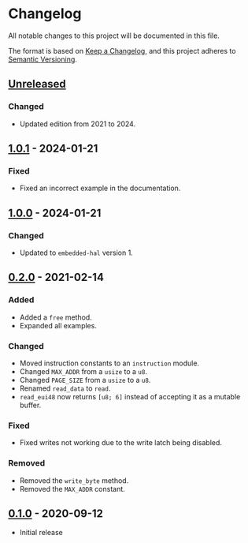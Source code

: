 # Changelog
All notable changes to this project will be documented in this file.

The format is based on [Keep a Changelog](https://keepachangelog.com/en/1.0.0/),
and this project adheres to [Semantic Versioning](https://semver.org/spec/v2.0.0.html).

## [Unreleased]
### Changed
- Updated edition from 2021 to 2024.

## [1.0.1] - 2024-01-21
### Fixed
- Fixed an incorrect example in the documentation.

## [1.0.0] - 2024-01-21
### Changed
- Updated to `embedded-hal` version 1.

## [0.2.0] - 2021-02-14
### Added
- Added a `free` method.
- Expanded all examples.

### Changed
- Moved instruction constants to an `instruction` module.
- Changed `MAX_ADDR` from a `usize` to a `u8`.
- Changed `PAGE_SIZE` from a `usize` to a `u8`.
- Renamed `read_data` to `read`.
- `read_eui48` now returns `[u8; 6]` instead of accepting it as a mutable buffer.

### Fixed
- Fixed writes not working due to the write latch being disabled.

### Removed
- Removed the `write_byte` method.
- Removed the `MAX_ADDR` constant.

## [0.1.0] - 2020-09-12
- Initial release

[Unreleased]: https://github.com/newAM/eeprom25aa02e48-rs/compare/v1.0.1...HEAD
[1.0.1]: https://github.com/newAM/eeprom25aa02e48-rs/compare/v1.0.0...v1.0.1
[1.0.0]: https://github.com/newAM/eeprom25aa02e48-rs/compare/v0.2.0...v1.0.0
[0.2.0]: https://github.com/newAM/eeprom25aa02e48-rs/compare/v0.1.0...v0.2.0
[0.1.0]: https://github.com/newAM/eeprom25aa02e48-rs/releases/tag/v0.1.0
